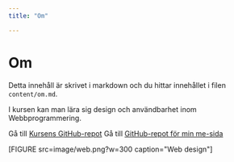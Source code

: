 ```yaml
---
title: "Om"

---
```

Om
=========================

Detta innehåll är skrivet i markdown och du hittar innehållet i filen `content/om.md`.

I kursen kan man lära sig design och användbarhet inom Webbprogrammering.

Gå till [Kursens GitHub-repot](https://github.com/hsh803/design)
Gå till [GitHub-repot för min me-sida](https://github.com/hsh803/design/tree/master/content)


[FIGURE src=image/web.png?w=300 caption="Web design"]
